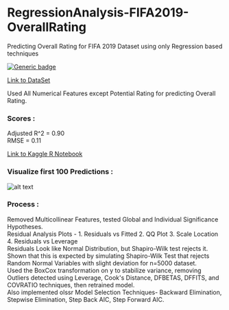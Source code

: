 # RegressionAnalysis-FIFA2019-OverallRating     
Predicting Overall Rating for FIFA 2019 Dataset using only Regression based techniques      

[![Generic badge](https://img.shields.io/badge/Statistical%20Computing-R-brightgreen.svg)](https://shields.io/)


[Link to DataSet](https://www.kaggle.com/karangadiya/fifa19)     

Used All Numerical Features except Potential Rating for predicting Overall Rating.        

### Scores :   

Adjusted R^2 = 0.90     
RMSE = 0.11      

[Link to Kaggle R Notebook](https://www.kaggle.com/h11584/regressionanalysis-fifa2019-overallrating)     


### Visualize first 100 Predictions :     
![alt text](https://github.com/harshraj11584/RegressionAnalysis-FIFA2019-OverallRating-Prediction/blob/master/Graphs/final_prediction.png)


### Process :   

Removed Multicollinear Features, tested Global and Individual Significance Hypotheses.      
Residual Analysis Plots - 1. Residuals vs Fitted 2. QQ Plot 3. Scale Location 4. Residuals vs Leverage        
Residuals Look like Normal Distribution, but Shapiro-Wilk test rejects it. Shown that this is expected by simulating Shapiro-Wilk Test that rejects Random Normal Variables with slight deviation for n=5000 dataset.     
Used the BoxCox transformation on y to stabilize variance, removing Outliers detected using Leverage, Cook's Distance, DFBETAS, DFFITS, and COVRATIO techniques, then retrained model.       
Also implemented olssr Model Selection Techniques- Backward Elimination, Stepwise Elimination, Step Back AIC, Step Forward AIC.     
